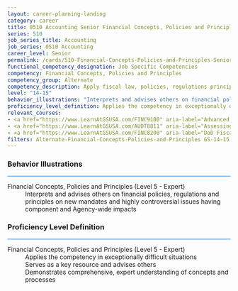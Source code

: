 ```yaml
---
layout: career-planning-landing
category: career
title: 0510 Accounting Senior Financial Concepts, Policies and Principles
series: 510
job_series_title: Accounting
job_series: 0510 Accounting
career_level: Senior
permalink: /cards/510-Financial-Concepts-Policies-and-Principles-Senior
functional_competency_designation: Job Specific Competencies
competency: Financial Concepts, Policies and Principles
competency_group: Alternate
competency_description: Apply fiscal law, policies, regulations principles, standards, and procedures to financial management activities
level: "14-15"
behavior_illustrations: "Interprets and advises others on financial policies, regulations and principles on new mandates and highly controversial issues having component and Agency-wide impacts"
proficiency_level_definition: Applies the competency in exceptionally difficult situations ? Serves as a key resource and advises others ? Demonstrates comprehensive, expert understanding of concepts and processes
relevant_courses: 
- <a href="https://www.LearnAtGSUSA.com/FINC9100" aria-label="Advanced Appropriations Law (FINC9100), GSU - https://www.LearnAtGSUSA.com/FINC9100">Advanced Appropriations Law (FINC9100), GSU</a>
- <a href="https://www.LearnAtGSUSA.com/AUDT8811" aria-label="Assessing Financial Related Activities and Controls (AUDT8811), GSU - https://www.LearnAtGSUSA.com/AUDT8811">Assessing Financial Related Activities and Controls (AUDT8811), GSU</a>
- <a href="https://www.LearnAtGSUSA.com/FINC8200" aria-label="DoD Fiscal Law Principles (FINC8200), GSU - https://www.LearnAtGSUSA.com/FINC8200">DoD Fiscal Law Principles (FINC8200), GSU</a>
filters: Alternate-Financial-Concepts-Policies-and-Principles GS-14-15 series-0510
---
```


<div class="desktop:grid-col-6 margin-y-3">
  <div class="border-top-2 bg-white padding-3 shadow-5 height-full members-hover border-1px button-border border-top-blue radius-lg card-text-color">
    <h3>Behavior Illustrations</h3>
    <hr style="background-color: #1b74e0 !important;"/>
    <dl class="text-base card-content-color"><dt>Financial Concepts, Policies and Principles (Level 5 - Expert)</dt><dd>Interprets and advises others on financial policies, regulations and principles on new mandates and highly controversial issues having component and Agency-wide impacts</dd></dl>
  </div>
</div>
<div class="desktop:grid-col-6 margin-y-3">
  <div class="border-top-2 bg-white padding-3 shadow-5 height-full members-hover border-1px button-border border-top-blue radius-lg card-text-color">
    <h3>Proficiency Level Definition</h3>
     <hr style="background-color: #1b74e0 !important;"/>
    <dl class="text-base card-content-color"><dt>Financial Concepts, Policies and Principles (Level 5 - Expert)</dt><dd>Applies the competency in exceptionally difficult situations </dd><dd> Serves as a key resource and advises others </dd><dd> Demonstrates comprehensive, expert understanding of concepts and processes</dd></dl>
  </div>
</div>